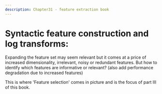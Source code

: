 ```yaml
---
description: Chapter31 - feature extraction book
---
```


# Syntactic feature construction and log transforms:









Expanding the feature set may seem relevant but it comes at a price of increased dimensionality, irrelevant, noisy or redundant features. But how to identify which features are informative or relevant? \(also add performance degradation due to increased features\)

This is where 'Feature selection' comes in picture and is the focus of part III of this book.





